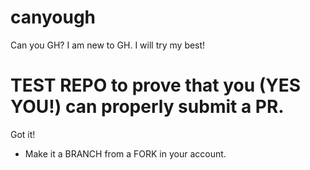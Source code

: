# canyough
Can you GH?
I am new to GH. I will try my best!
# TEST REPO to prove that you (YES YOU!) can properly submit a PR.
Got it!
* Make it a BRANCH from a FORK in your account.
  
